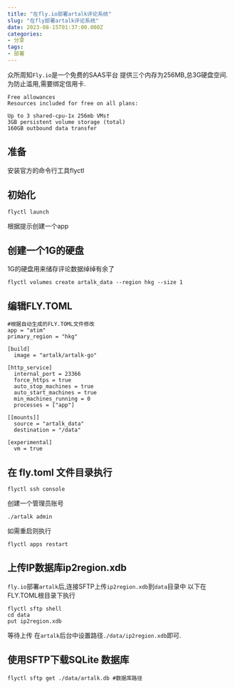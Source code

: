 ```yaml
---
title: "在fly.io部署artalk评论系统"
slug: "在fly部署artalk评论系统"
date: 2023-08-15T01:37:00.000Z
categories:
- 分享
tags:
- 部署
---
```


众所周知`Fly.io`是一个免费的SAAS平台
提供三个内存为256MB,总3G硬盘空间.
为防止滥用,需要绑定信用卡.
```
Free allowances
Resources included for free on all plans:

Up to 3 shared-cpu-1x 256mb VMs†
3GB persistent volume storage (total)
160GB outbound data transfer
```
## 准备
安装官方的命令行工具flyctl

## 初始化
```
flyctl launch
```
根据提示创建一个app

## 创建一个1G的硬盘
1G的硬盘用来储存评论数据绰绰有余了
```
flyctl volumes create artalk_data --region hkg --size 1
```
## 编辑FLY.TOML

```
#根据自动生成的FLY.TOML文件修改
app = "atim"  
primary_region = "hkg"

[build]
  image = "artalk/artalk-go"

[http_service]
  internal_port = 23366
  force_https = true
  auto_stop_machines = true
  auto_start_machines = true
  min_machines_running = 0
  processes = ["app"]

[[mounts]]
  source = "artalk_data"
  destination = "/data"

[experimental]
  vm = true
```
## 在 fly.toml 文件目录执行
```
flyctl ssh console
```
创建一个管理员账号
```
./artalk admin
```
如需重启则执行
```
flyctl apps restart
```
## 上传IP数据库ip2region.xdb
`fly.io`部署`artalk`后,连接SFTP上传`ip2region.xdb`到`data`目录中
以下在FLY.TOML根目录下执行
```
flyctl sftp shell
cd data
put ip2region.xdb
```
等待上传
在`artalk`后台中设置路径`./data/ip2region.xdb`即可.

## 使用SFTP下载SQLite 数据库

```
flyctl sftp get ./data/artalk.db #数据库路径
```
